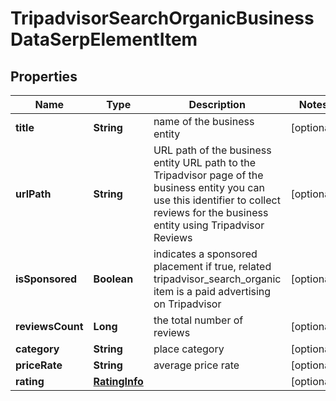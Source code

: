 

# TripadvisorSearchOrganicBusinessDataSerpElementItem


## Properties

| Name | Type | Description | Notes |
|------------ | ------------- | ------------- | -------------|
|**title** | **String** | name of the business entity |  [optional] |
|**urlPath** | **String** | URL path of the business entity URL path to the Tripadvisor page of the business entity you can use this identifier to collect reviews for the business entity using Tripadvisor Reviews |  [optional] |
|**isSponsored** | **Boolean** | indicates a sponsored placement if true, related tripadvisor_search_organic item is a paid advertising on Tripadvisor |  [optional] |
|**reviewsCount** | **Long** | the total number of reviews |  [optional] |
|**category** | **String** | place category |  [optional] |
|**priceRate** | **String** | average price rate |  [optional] |
|**rating** | [**RatingInfo**](RatingInfo.md) |  |  [optional] |




